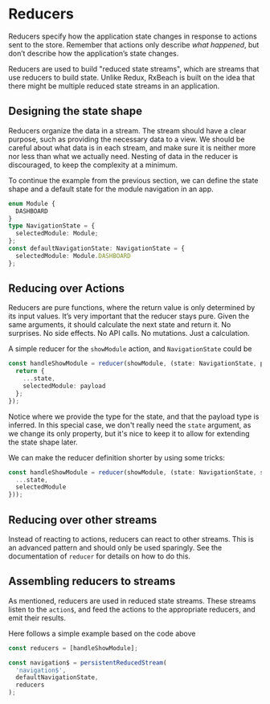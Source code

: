 # Reducers

Reducers specify how the application state changes in response to actions sent to the store. Remember that actions only describe _what happened_, but don’t describe how the application’s state changes.

Reducers are used to build "reduced state streams", which are streams that use reducers to build state. Unlike Redux, RxBeach is built on the idea that there might be multiple reduced state streams in an application.

## Designing the state shape

Reducers organize the data in a stream. The stream should have a clear purpose, such as providing the necessary data to a view. We should be careful about what data is in each stream, and make sure it is neither more nor less than what we actually need. Nesting of data in the reducer is discouraged, to keep the complexity at a minimum.

To continue the example from the previous section, we can define the state shape and a default state for the module navigation in an app.

```typescript
enum Module {
  DASHBOARD
}
type NavigationState = {
  selectedModule: Module;
};
const defaultNavigationState: NavigationState = {
  selectedModule: Module.DASHBOARD
};
```

## Reducing over Actions

Reducers are pure functions, where the return value is only determined by its input values. It’s very important that the reducer stays pure. Given the same arguments, it should calculate the next state and return it. No surprises. No side effects. No API calls. No mutations. Just a calculation.

A simple reducer for the `showModule` action, and `NavigationState` could be

```typescript
const handleShowModule = reducer(showModule, (state: NavigationState, payload) => {
  return {
    ...state,
    selectedModule: payload
  };
});
```

Notice where we provide the type for the state, and that the payload type is inferred. In this special case, we don't really need the `state` argument, as we change its only property, but it's nice to keep it to allow for extending the state shape later.

We can make the reducer definition shorter by using some tricks:

```typescript
const handleShowModule = reducer(showModule, (state: NavigationState, selectedModule) => ({
  ...state,
  selectedModule
}));
```

## Reducing over other streams

Instead of reacting to actions, reducers can react to other streams. This is an advanced pattern and should only be used sparingly. See the documentation of `reducer` for details on how to do this.

## Assembling reducers to streams

As mentioned, reducers are used in reduced state streams. These streams listen to the `action$`, and feed the actions to the appropriate reducers, and emit their results.

Here follows a simple example based on the code above

```typescript
const reducers = [handleShowModule];

const navigation$ = persistentReducedStream(
  'navigation$',
  defaultNavigationState,
  reducers
);
```
